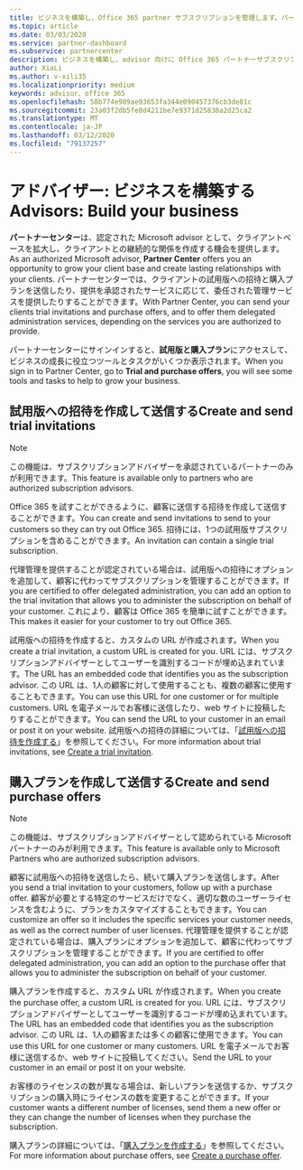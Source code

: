```yaml
---
title: ビジネスを構築し、Office 365 partner サブスクリプションを管理します。パートナーセンター
ms.topic: article
ms.date: 03/03/2020
ms.service: partner-dashboard
ms.subservice: partnercenter
description: ビジネスを構築し、advisor 向けに Office 365 パートナーサブスクリプションを管理する
author: XiaLi
ms.author: v-xili35
ms.localizationpriority: medium
keywords: advisor、office 365
ms.openlocfilehash: 58b774e989ae93653fa344e090457376cb3de81c
ms.sourcegitcommit: 23a03f2db5fe8d4211be7e9371d25838a2d25ca2
ms.translationtype: MT
ms.contentlocale: ja-JP
ms.lasthandoff: 03/12/2020
ms.locfileid: "79137257"
---
```

# <a name="advisors-build-your-business"></a><span data-ttu-id="68a15-104">アドバイザー: ビジネスを構築する</span><span class="sxs-lookup"><span data-stu-id="68a15-104">Advisors: Build your business</span></span>

<span data-ttu-id="68a15-105">**パートナーセンター**は、認定された Microsoft advisor として、クライアントベースを拡大し、クライアントとの継続的な関係を作成する機会を提供します。</span><span class="sxs-lookup"><span data-stu-id="68a15-105">As an authorized Microsoft advisor, **Partner Center** offers you an opportunity to grow your client base and create lasting relationships with your clients.</span></span> <span data-ttu-id="68a15-106">パートナーセンターでは、クライアントの試用版への招待と購入プランを送信したり、提供を承認されたサービスに応じて、委任された管理サービスを提供したりすることができます。</span><span class="sxs-lookup"><span data-stu-id="68a15-106">With Partner Center, you can send your clients trial invitations and purchase offers, and to offer them delegated administration services, depending on the services you are authorized to provide.</span></span>

<span data-ttu-id="68a15-107">パートナーセンターにサインインすると、**試用版と購入プラン**にアクセスして、ビジネスの成長に役立つツールとタスクがいくつか表示されます。</span><span class="sxs-lookup"><span data-stu-id="68a15-107">When you sign in to Partner Center, go to **Trial and purchase offers**, you will see some tools and tasks to help to grow your business.</span></span>

## <a name="create-and-send-trial-invitations"></a><span data-ttu-id="68a15-108">試用版への招待を作成して送信する</span><span class="sxs-lookup"><span data-stu-id="68a15-108">Create and send trial invitations</span></span>

> [!NOTE]
> <span data-ttu-id="68a15-109">この機能は、サブスクリプションアドバイザーを承認されているパートナーのみが利用できます。</span><span class="sxs-lookup"><span data-stu-id="68a15-109">This feature is available only to partners who are authorized subscription advisors.</span></span>

<span data-ttu-id="68a15-110">Office 365 を試すことができるように、顧客に送信する招待を作成して送信することができます。</span><span class="sxs-lookup"><span data-stu-id="68a15-110">You can create and send invitations to send to your customers so they can try out Office 365.</span></span> <span data-ttu-id="68a15-111">招待には、1つの試用版サブスクリプションを含めることができます。</span><span class="sxs-lookup"><span data-stu-id="68a15-111">An invitation can contain a single trial subscription.</span></span>

<span data-ttu-id="68a15-112">代理管理を提供することが認定されている場合は、試用版への招待にオプションを追加して、顧客に代わってサブスクリプションを管理することができます。</span><span class="sxs-lookup"><span data-stu-id="68a15-112">If you are certified to offer delegated administration, you can add an option to the trial invitation that allows you to administer the subscription on behalf of your customer.</span></span> <span data-ttu-id="68a15-113">これにより、顧客は Office 365 を簡単に試すことができます。</span><span class="sxs-lookup"><span data-stu-id="68a15-113">This makes it easier for your customer to try out Office 365.</span></span>

<span data-ttu-id="68a15-114">試用版への招待を作成すると、カスタムの URL が作成されます。</span><span class="sxs-lookup"><span data-stu-id="68a15-114">When you create a trial invitation, a custom URL is created for you.</span></span> <span data-ttu-id="68a15-115">URL には、サブスクリプションアドバイザーとしてユーザーを識別するコードが埋め込まれています。</span><span class="sxs-lookup"><span data-stu-id="68a15-115">The URL has an embedded code that identifies you as the subscription advisor.</span></span> <span data-ttu-id="68a15-116">この URL は、1人の顧客に対して使用することも、複数の顧客に使用することもできます。</span><span class="sxs-lookup"><span data-stu-id="68a15-116">You can use this URL for one customer or for multiple customers.</span></span> <span data-ttu-id="68a15-117">URL を電子メールでお客様に送信したり、web サイトに投稿したりすることができます。</span><span class="sxs-lookup"><span data-stu-id="68a15-117">You can send the URL to your customer in an email or post it on your website.</span></span>
<span data-ttu-id="68a15-118">試用版への招待の詳細については、「[試用版への招待を作成する](advisors-create-a-trial-invitation.md)」を参照してください。</span><span class="sxs-lookup"><span data-stu-id="68a15-118">For more information about trial invitations, see [Create a trial invitation](advisors-create-a-trial-invitation.md).</span></span>

## <a name="create-and-send-purchase-offers"></a><span data-ttu-id="68a15-119">購入プランを作成して送信する</span><span class="sxs-lookup"><span data-stu-id="68a15-119">Create and send purchase offers</span></span>

> [!NOTE]
> <span data-ttu-id="68a15-120">この機能は、サブスクリプションアドバイザーとして認められている Microsoft パートナーのみが利用できます。</span><span class="sxs-lookup"><span data-stu-id="68a15-120">This feature is available only to Microsoft Partners who are authorized subscription advisors.</span></span>

<span data-ttu-id="68a15-121">顧客に試用版への招待を送信したら、続いて購入プランを送信します。</span><span class="sxs-lookup"><span data-stu-id="68a15-121">After you send a trial invitation to your customers, follow up with a purchase offer.</span></span> <span data-ttu-id="68a15-122">顧客が必要とする特定のサービスだけでなく、適切な数のユーザーライセンスを含むように、プランをカスタマイズすることもできます。</span><span class="sxs-lookup"><span data-stu-id="68a15-122">You can customize an offer so it includes the specific services your customer needs, as well as the correct number of user licenses.</span></span> <span data-ttu-id="68a15-123">代理管理を提供することが認定されている場合は、購入プランにオプションを追加して、顧客に代わってサブスクリプションを管理することができます。</span><span class="sxs-lookup"><span data-stu-id="68a15-123">If you are certified to offer delegated administration, you can add an option to the purchase offer that allows you to administer the subscription on behalf of your customer.</span></span>

<span data-ttu-id="68a15-124">購入プランを作成すると、カスタム URL が作成されます。</span><span class="sxs-lookup"><span data-stu-id="68a15-124">When you create the purchase offer, a custom URL is created for you.</span></span> <span data-ttu-id="68a15-125">URL には、サブスクリプションアドバイザーとしてユーザーを識別するコードが埋め込まれています。</span><span class="sxs-lookup"><span data-stu-id="68a15-125">The URL has an embedded code that identifies you as the subscription advisor.</span></span> <span data-ttu-id="68a15-126">この URL は、1人の顧客または多くの顧客に使用できます。</span><span class="sxs-lookup"><span data-stu-id="68a15-126">You can use this URL for one customer or many customers.</span></span> <span data-ttu-id="68a15-127">URL を電子メールでお客様に送信するか、web サイトに投稿してください。</span><span class="sxs-lookup"><span data-stu-id="68a15-127">Send the URL to your customer in an email or post it on your website.</span></span>

<span data-ttu-id="68a15-128">お客様のライセンスの数が異なる場合は、新しいプランを送信するか、サブスクリプションの購入時にライセンスの数を変更することができます。</span><span class="sxs-lookup"><span data-stu-id="68a15-128">If your customer wants a different number of licenses, send them a new offer or they can change the number of licenses when they purchase the subscription.</span></span>

<span data-ttu-id="68a15-129">購入プランの詳細については、「[購入プランを作成する](advisor-create-a-purchase-offer.md)」を参照してください。</span><span class="sxs-lookup"><span data-stu-id="68a15-129">For more information about purchase offers, see [Create a purchase offer](advisor-create-a-purchase-offer.md).</span></span>